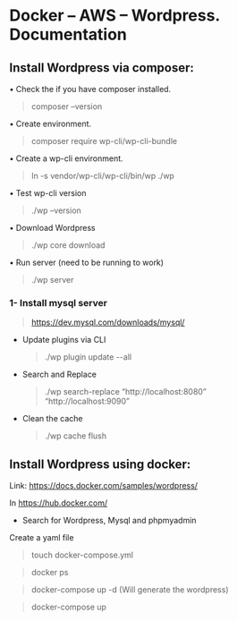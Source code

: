 # Docker – AWS – Wordpress. Documentation

## Install Wordpress via composer:

• Check the if you have composer installed.

> composer –version

• Create environment.

> composer require wp-cli/wp-cli-bundle

• Create a wp-cli environment.

> ln -s vendor/wp-cli/wp-cli/bin/wp ./wp

• Test wp-cli version

> ./wp –version

• Download Wordpress

> ./wp core download

• Run server (need to be running to work)

> ./wp server

### 1- Install mysql server

> https://dev.mysql.com/downloads/mysql/

- Update plugins via CLI

  > ./wp plugin update --all

- Search and Replace

  > ./wp search-replace “http://localhost:8080” “http://localhost:9090”

- Clean the cache
  > ./wp cache flush

## Install Wordpress using docker:

Link: https://docs.docker.com/samples/wordpress/

In https://hub.docker.com/

- Search for Wordpress, Mysql and phpmyadmin

Create a yaml file

> touch docker-compose.yml

> docker ps

> docker-compose up -d (Will generate the wordpress)

> docker-compose up
